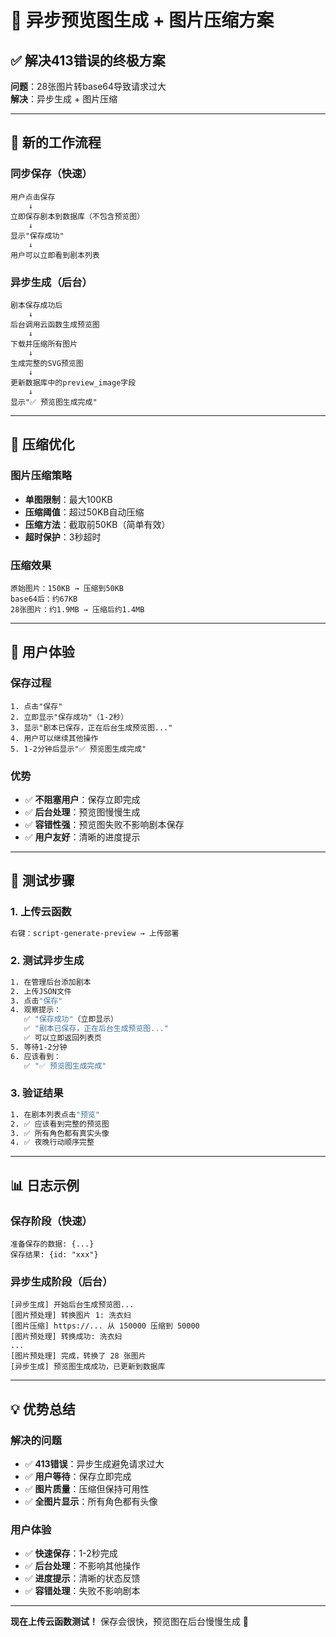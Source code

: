 # 🚀 异步预览图生成 + 图片压缩方案

## ✅ 解决413错误的终极方案

**问题**：28张图片转base64导致请求过大  
**解决**：异步生成 + 图片压缩

---

## 🔄 新的工作流程

### 同步保存（快速）
```
用户点击保存
    ↓
立即保存剧本到数据库（不包含预览图）
    ↓
显示"保存成功"
    ↓
用户可以立即看到剧本列表
```

### 异步生成（后台）
```
剧本保存成功后
    ↓
后台调用云函数生成预览图
    ↓
下载并压缩所有图片
    ↓
生成完整的SVG预览图
    ↓
更新数据库中的preview_image字段
    ↓
显示"✅ 预览图生成完成"
```

---

## 🔧 压缩优化

### 图片压缩策略
- **单图限制**：最大100KB
- **压缩阈值**：超过50KB自动压缩
- **压缩方法**：截取前50KB（简单有效）
- **超时保护**：3秒超时

### 压缩效果
```
原始图片：150KB → 压缩到50KB
base64后：约67KB
28张图片：约1.9MB → 压缩后约1.4MB
```

---

## 🎯 用户体验

### 保存过程
```
1. 点击"保存"
2. 立即显示"保存成功"（1-2秒）
3. 显示"剧本已保存，正在后台生成预览图..."
4. 用户可以继续其他操作
5. 1-2分钟后显示"✅ 预览图生成完成"
```

### 优势
- ✅ **不阻塞用户**：保存立即完成
- ✅ **后台处理**：预览图慢慢生成
- ✅ **容错性强**：预览图失败不影响剧本保存
- ✅ **用户友好**：清晰的进度提示

---

## 🧪 测试步骤

### 1. 上传云函数
```bash
右键：script-generate-preview → 上传部署
```

### 2. 测试异步生成
```bash
1. 在管理后台添加剧本
2. 上传JSON文件
3. 点击"保存"
4. 观察提示：
   ✅ "保存成功"（立即显示）
   ✅ "剧本已保存，正在后台生成预览图..."
   ✅ 可以立即返回列表页
5. 等待1-2分钟
6. 应该看到：
   ✅ "✅ 预览图生成完成"
```

### 3. 验证结果
```bash
1. 在剧本列表点击"预览"
2. ✅ 应该看到完整的预览图
3. ✅ 所有角色都有真实头像
4. ✅ 夜晚行动顺序完整
```

---

## 📊 日志示例

### 保存阶段（快速）
```
准备保存的数据: {...}
保存结果: {id: "xxx"}
```

### 异步生成阶段（后台）
```
[异步生成] 开始后台生成预览图...
[图片预处理] 转换图片 1: 洗衣妇
[图片压缩] https://... 从 150000 压缩到 50000
[图片预处理] 转换成功: 洗衣妇
...
[图片预处理] 完成，转换了 28 张图片
[异步生成] 预览图生成成功，已更新到数据库
```

---

## 💡 优势总结

### 解决的问题
- ✅ **413错误**：异步生成避免请求过大
- ✅ **用户等待**：保存立即完成
- ✅ **图片质量**：压缩但保持可用性
- ✅ **全图片显示**：所有角色都有头像

### 用户体验
- ✅ **快速保存**：1-2秒完成
- ✅ **后台处理**：不影响其他操作
- ✅ **进度提示**：清晰的状态反馈
- ✅ **容错处理**：失败不影响剧本

---

**现在上传云函数测试！** 保存会很快，预览图在后台慢慢生成 🚀
